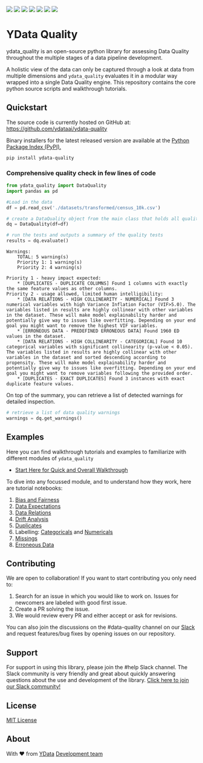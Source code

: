 [![](https://api.codacy.com/project/badge/Grade/f1662116e982402c956d2720fbd24507)](https://app.codacy.com/gh/ydataai/ydata-quality)
![](https://img.shields.io/github/workflow/status/ydataai/ydata-quality/release)
![](https://img.shields.io/pypi/status/ydata-quality)
[![](https://pepy.tech/badge/ydata-quality)](https://pypi.org/project/ydata-quality/)
![](https://img.shields.io/badge/python-3.6%20%7C%203.7%20%7C%203.8-blue)
[![](https://img.shields.io/pypi/v/ydata-quality)](https://pypi.org/project/ydata-quality/)
![](https://img.shields.io/github/license/ydataai/ydata-quality)

# YData Quality

ydata_quality is an open-source python library for assessing Data Quality throughout the multiple stages of a data pipeline development. 

A holistic view of the data can only be captured through a look at data from multiple dimensions and `ydata_quality` evaluates it in a modular way wrapped into a single Data Quality engine. This repository contains the core python source scripts and walkthrough tutorials.

## Quickstart

The source code is currently hosted on GitHub at: https://github.com/ydataai/ydata-quality

Binary installers for the latest released version are available at the [Python Package Index (PyPI).](https://pypi.org/project/ydata-quality/)
```
pip install ydata-quality
```

### Comprehensive quality check in few lines of code

```python
from ydata_quality import DataQuality
import pandas as pd

#Load in the data
df = pd.read_csv('./datasets/transformed/census_10k.csv')

# create a DataQuality object from the main class that holds all quality modules
dq = DataQuality(df=df)

# run the tests and outputs a summary of the quality tests
results = dq.evaluate()
```
```
Warnings:
	TOTAL: 5 warning(s)
	Priority 1: 1 warning(s)
	Priority 2: 4 warning(s)

Priority 1 - heavy impact expected:
	* [DUPLICATES - DUPLICATE COLUMNS] Found 1 columns with exactly the same feature values as other columns.
Priority 2 - usage allowed, limited human intelligibility:
	* [DATA RELATIONS - HIGH COLLINEARITY - NUMERICAL] Found 3 numerical variables with high Variance Inflation Factor (VIF>5.0). The variables listed in results are highly collinear with other variables in the dataset. These will make model explainability harder and potentially give way to issues like overfitting. Depending on your end goal you might want to remove the highest VIF variables.
	* [ERRONEOUS DATA - PREDEFINED ERRONEOUS DATA] Found 1960 ED values in the dataset.
	* [DATA RELATIONS - HIGH COLLINEARITY - CATEGORICAL] Found 10 categorical variables with significant collinearity (p-value < 0.05). The variables listed in results are highly collinear with other variables in the dataset and sorted descending according to propensity. These will make model explainability harder and potentially give way to issues like overfitting. Depending on your end goal you might want to remove variables following the provided order.
	* [DUPLICATES - EXACT DUPLICATES] Found 3 instances with exact duplicate feature values.
```


On top of the summary, you can retrieve a list of detected warnings for detailed inspection.
```python
# retrieve a list of data quality warnings 
warnings = dq.get_warnings()
```
## Examples

Here you can find walkthrough tutorials and examples to familiarize with different modules of `ydata_quality`

- [Start Here for Quick and Overall Walkthrough](https://github.com/ydataai/ydata-quality/blob/master/tutorials/main.ipynb)

To dive into any focussed module, and to understand how they work, here are tutorial notebooks:
1. [Bias and Fairness](https://github.com/ydataai/ydata-quality/blob/master/tutorials/bias_fairness.ipynb)
2.  [Data Expectations](https://github.com/ydataai/ydata-quality/blob/master/tutorials/data_expectations.ipynb)
3.  [Data Relations](https://github.com/ydataai/ydata-quality/blob/master/tutorials/data_relations.ipynb)
4.  [Drift Analysis](https://github.com/ydataai/ydata-quality/blob/master/tutorials/drift.ipynb)
5.  [Duplicates](https://github.com/ydataai/ydata-quality/blob/master/tutorials/duplicates.ipynb)
6.  Labelling: [Categoricals](https://github.com/ydataai/ydata-quality/blob/master/tutorials/labelling_categorical.ipynb) and [Numericals](https://github.com/ydataai/ydata-quality/blob/master/tutorials/labelling_numerical.ipynb)
7.  [Missings](https://github.com/ydataai/ydata-quality/blob/master/tutorials/missings.ipynb)
8.  [Erroneous Data](https://github.com/ydataai/ydata-quality/blob/master/tutorials/erroneous_data.ipynb)

## Contributing
We are open to collaboration! If you want to start contributing you only need to:
1.	Search for an issue in which you would like to work on. Issues for newcomers are labeled with good first issue.
2.	Create a PR solving the issue.
3.	We would review every PR and either accept or ask for revisions.

You can also join the discussions on the #data-quality channel on our [Slack](http://slack.ydata.ai) and request features/bug fixes by opening issues on our repository.

## Support
For support in using this library, please join the #help Slack channel. The Slack community is very friendly and great about quickly answering questions about the use and development of the library. [Click here to join our Slack community!](http://slack.ydata.ai/)

## License
[MIT License](https://github.com/ydataai/ydata-quality/blob/master/LICENSE)

## About

With ♥️ from [YData](https://ydata.ai) [Development team](mailto://developers@ydata.ai)
